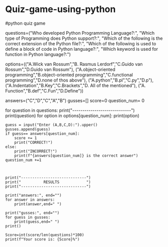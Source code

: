 # Quiz-game-using-python
#python quiz game

questions=("Who developed Python Programming Language?:",
           "Which type of Programming does Python support?:",
           "Which of the following is the correct extension of the Python file?:",
           "Which of the following is used to define a block of code in Python language?:",
           "Which keyword is used for function in Python language?:")

options=(("A.Wick van Rossum","B. Rasmus Lerdorf","C.Guido van Rossum","D.Guido van Rossum"),
           ("A.object-oriented programming","B.object-oriented programming","C.functional programming","D.none of thos above"),
           ("A.python","B.pl","C.py","D.p"),
           ("A.Indentation","B.Key","C.Brackets","D. All of the mentioned"),
           ("A. Function","B.def","C.Fun","D.Define"))

answers=("C","D","C","A","B")
gusses=[]
score=0
question_num= 0

for question in questions:
    print("-----------------------------")
    print(question)
    for option in options[question_num]:
        print(option)

    guess = input("Enter (A,B,C,D):").upper()
    gusses.append(guess)
    if guess== answers[question_num]:
        score += 1
        print("CORRECT!")
    else:
        print("INCORRECT!")
        print(f"{answers[question_num]} is the correct answer")
    question_num +=1
 
    

    print("-----------------------------")
    print("          RESULTS            ")
    print("-----------------------------")

    print("answers:", end="")
    for answer in answers:
        print(answer,end=" ")

    print("gusses:", end="")
    for guess in gusses:
        print(guess,end=" ")
    print()

    Score=int(score/len(questions)*100)
    print(f"Your score is: {Score}%")
